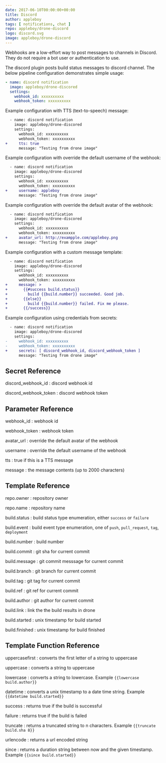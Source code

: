 ```yaml
---
date: 2017-06-10T00:00:00+00:00
title: Discord
author: appleboy
tags: [ notifications, chat ]
repo: appleboy/drone-discord
logo: discord.svg
image: appleboy/drone-discord
---
```


Webhooks are a low-effort way to post messages to channels in Discord. They do not require a bot user or authentication to use.

The discord plugin posts build status messages to discord channel. The below pipeline configuration demonstrates simple usage:

```yaml
- name: discord notification
  image: appleboy/drone-discored
  settings:
    webhook_id: xxxxxxxxxx
    webhook_token: xxxxxxxxxx
```

Example configuration with TTS (text-to-speech) message:

```diff
  - name: discord notification
    image: appleboy/drone-discored
    settings:
      webhook_id: xxxxxxxxxx
      webhook_token: xxxxxxxxxx
+     tts: true
      message: "Testing from drone image"
```

Example configuration with override the default username of the webhook:

```diff
  - name: discord notification
    image: appleboy/drone-discored
    settings:
      webhook_id: xxxxxxxxxx
      webhook_token: xxxxxxxxxx
+     username: appleboy
      message: "Testing from drone image"
```

Example configuration with override the default avatar of the webhook:

```diff
  - name: discord notification
    image: appleboy/drone-discored
    settings:
      webhook_id: xxxxxxxxxx
      webhook_token: xxxxxxxxxx
+     avatar_url: http://exampple.com/appleboy.png
      message: "Testing from drone image"
```

Example configuration with a custom message template:

```diff
  - name: discord notification
    image: appleboy/drone-discored
    settings:
      webhook_id: xxxxxxxxxx
      webhook_token: xxxxxxxxxx
+     message: >
+       {{#success build.status}}
+         build {{build.number}} succeeded. Good job.
+       {{else}}
+         build {{build.number}} failed. Fix me please.
+       {{/success}}
```

Example configuration using credentials from secrets:

```diff
  - name: discord notification
    image: appleboy/drone-discored
    settings:
-     webhook_id: xxxxxxxxxx
-     webhook_token: xxxxxxxxxx
+     secrets: [ discord_webhook_id, discord_webhook_token ]
      message: "Testing from drone image"
```

## Secret Reference

discord_webhook_id
: discord webhook id

discord_webhook_token
: discord webhook token

## Parameter Reference

webhook_id
: webhook id

webhook_token
: webhook token

avatar_url
: override the default avatar of the webhook

username
: override the default username of the webhook

tts
: true if this is a TTS message

message
: the message contents (up to 2000 characters)

## Template Reference

repo.owner
: repository owner

repo.name
: repository name

build.status
: build status type enumeration, either `success` or `failure`

build.event
: build event type enumeration, one of `push`, `pull_request`, `tag`, `deployment`

build.number
: build number

build.commit
: git sha for current commit

build.message
: git commit messsage for current commit

build.branch
: git branch for current commit

build.tag
: git tag for current commit

build.ref
: git ref for current commit

build.author
: git author for current commit

build.link
: link the the build results in drone

build.started
: unix timestamp for build started

build.finished
: unix timestamp for build finished

## Template Function Reference

uppercasefirst
: converts the first letter of a string to uppercase

uppercase
: converts a string to uppercase

lowercase
: converts a string to lowercase. Example `{{lowercase build.author}}`

datetime
: converts a unix timestamp to a date time string. Example `{{datetime build.started}}`

success
: returns true if the build is successful

failure
: returns true if the build is failed

truncate
: returns a truncated string to n characters. Example `{{truncate build.sha 8}}`

urlencode
: returns a url encoded string

since
: returns a duration string between now and the given timestamp. Example `{{since build.started}}`
